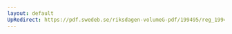 ```yaml
---
layout: default
UpRedirect: https://pdf.swedeb.se/riksdagen-volumeG-pdf/199495/reg_199495/reg_199495_0043.pdf
---
```

